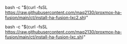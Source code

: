 bash -c "$(curl -fsSL https://raw.githubusercontent.com/maq2130/proxmox-ha-fusion/main/ct/install-ha-fusion-lxc2.sh)"

bash -c "$(curl -fsSL https://raw.githubusercontent.com/maq2130/proxmox-ha-fusion/main/ct/install-ha-fusion-lxc.sh)"
